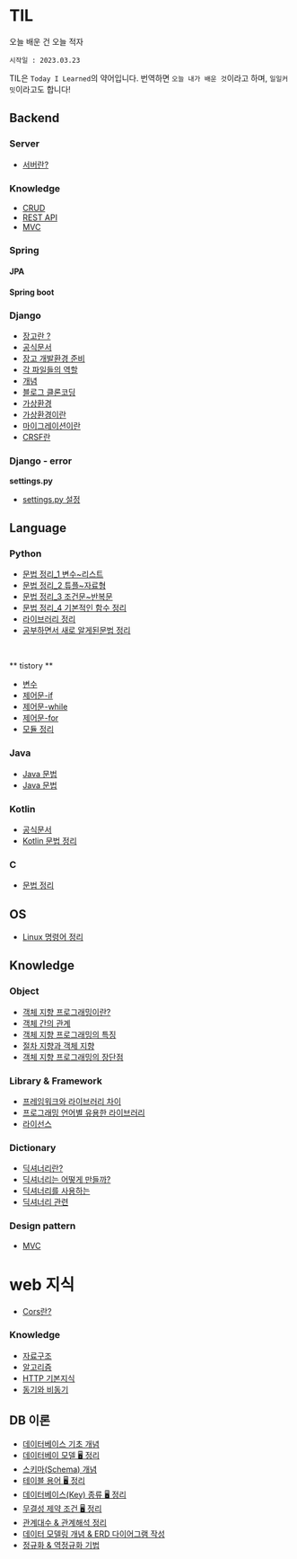 # TIL
 오늘 배운 건 오늘 적자


`시작일 : 2023.03.23`

TIL은 `Today I Learned`의 약어입니다. 번역하면 `오늘 내가 배운 것`이라고 하며, `일일커밋`이라고도 합니다!

## Backend
### Server
- <a href="https://github.com/ohyuchan123/TIL/blob/main/Knowledge/server/%EC%84%9C%EB%B2%84%EB%9E%80.md#1-%EC%84%9C%EB%B2%84server%EB%9E%80">서버란?</a>

### Knowledge
- <a href="https://github.com/ohyuchan123/TIL/blob/main/Knowledge/server/CRUD.md#crud">CRUD</a>
- <a href="#">REST API</a>
- <a href="https://github.com/ohyuchan123/TIL/blob/main/Knowledge/Design%20Patterns/MVC%20%ED%8C%A8%ED%84%B4.md#mvc-%ED%8C%A8%ED%84%B4%EC%9D%B4%EB%9E%80">MVC</a>

### Spring
#### JPA
#### Spring boot
### Django
- <a href="https://github.com/ohyuchan123/TIL/blob/main/Django/concept/%EC%9E%A5%EA%B3%A0%EB%9E%80.md#%EC%9E%A5%EA%B3%A0%EB%8A%94-%EC%9B%B9-%ED%94%84%EB%A1%9C%EA%B7%B8%EB%9E%A8%EC%9D%84-%EC%89%BD%EA%B3%A0-%EB%B9%A0%EB%A5%B4%EA%B2%8C-%EB%A7%8C%EB%93%A4%EC%96%B4-%EC%A3%BC%EB%8A%94-%EC%9B%B9-%ED%94%84%EB%A0%88%EC%9E%84%EC%9B%8C%ED%81%AC%EB%8B%A4">장고란 ?</a>
- <a href="https://www.djangoproject.com/">공식문서</a>
- <a href="https://github.com/ohyuchan123/TIL/blob/main/Django/Django%20Preparation/%EC%9E%A5%EA%B3%A0%20%EC%A4%80%EB%B9%84%EA%B3%BC%EC%A0%95.md#%ED%94%84%EB%A1%9C%EC%A0%9D%ED%8A%B8-%EC%83%9D%EC%84%B1%ED%95%98%EA%B8%B0">장고 개발환경 준비</a>
- <a href="https://github.com/ohyuchan123/TIL/blob/main/Django/%EA%B0%81%20%ED%8C%8C%EC%9D%BC%EB%93%A4%20%EC%97%AD%ED%95%A0.md#%EA%B0%81-%ED%8C%8C%EC%9D%BC%EB%93%A4%EC%9D%98-%EC%97%AD%ED%95%A0%EC%9D%84-%EC%A0%95%EB%A6%AC%ED%95%98%EC%98%80%EC%8A%B5%EB%8B%88%EB%8B%A4">각 파일들의 역할</a>
- <a href="https://github.com/ohyuchan123/TIL/tree/main/Django/concept">개념</a>
- <a href="https://github.com/ohyuchan123/Blog">블로그 클론코딩</a>
- <a href="">가상환경</a>
- <a href="https://github.com/ohyuchan123/TIL/blob/main/Django/concept/%EA%B0%80%EC%83%81%ED%99%98%EA%B2%BD.md#%EA%B0%80%EC%83%81%ED%99%98%EA%B2%BD%EC%9D%B4%EB%9E%80">가상환경이란</a>
- <a href="https://github.com/ohyuchan123/TIL/blob/main/Django/concept/%EB%A7%88%EC%9D%B4%EA%B7%B8%EB%A0%88%EC%9D%B4%EC%85%98%EC%9D%B4%EB%9E%80.md#%EB%A7%88%EC%9D%B4%EA%B7%B8%EB%A0%88%EC%9D%B4%EC%85%98migration%EC%9D%B4%EB%9E%80">마이그레이션이란</a>
- <a href="https://github.com/ohyuchan123/TIL/blob/main/Django/concept/CSRF%EB%9E%80.md#csrf%EB%9E%80">CRSF란<a>

### Django - error
**settings.py**
- <a href="https://github.com/ohyuchan123/TIL/blob/main/Django/error/settings.md#template%EB%A5%BC-%EC%97%B0%EA%B2%B0%ED%95%A0-%EB%95%8C-settingpy%EC%97%90%EC%84%9C-%EC%97%90%EB%9F%AC%EA%B0%80-%EB%B0%9C%EC%83%9D%ED%97%80%EB%8B%A4">settings.py 설정<a>

## Language
### Python
- <a href="https://github.com/ohyuchan123/TIL/blob/main/python/grammer/Python%20%EB%AC%B8%EB%B2%95%20%EC%A0%95%EB%A6%AC(%EC%9E%90%EB%A3%8C%ED%98%95_1).md#python-%EB%AC%B8%EB%B2%95-%EC%A0%95%EB%A6%AC">문법 정리_1 변수~리스트</a>
- <a href="https://github.com/ohyuchan123/TIL/blob/main/python/grammer/Python%20%EB%AC%B8%EB%B2%95%20%EC%A0%95%EB%A6%AC(%EC%9E%90%EB%A3%8C%ED%98%95_2).md#python-%EB%AC%B8%EB%B2%95-%EC%A0%95%EB%A6%AC">문법 정리_2 튜플~자료형</a>
- <a href="https://github.com/ohyuchan123/TIL/blob/main/python/grammer/Python%20%EB%AC%B8%EB%B2%95%20%EC%A0%95%EB%A6%AC(%EC%A0%9C%EC%96%B4%EB%AC%B8).md#python-%EB%AC%B8%EB%B2%95-%EC%A0%95%EB%A6%AC">문법 정리_3 조건문~반복문</a>
- <a href="https://github.com/ohyuchan123/TIL/blob/main/python/grammer/python%20%EB%AC%B8%EB%B2%95%20%EC%A0%95%EB%A6%AC(%ED%95%A8%EC%88%98).md#%EA%B8%B0%EB%B3%B8%EC%A0%81%EC%9C%BC%EB%A1%9C-%EC%9E%90%EC%A3%BC-%EC%82%AC%EC%9A%A9%ED%95%98%EB%8A%94-%EB%82%B4%EC%9E%A5-%ED%95%A8%EC%88%98%EB%93%A4%EC%9D%84-%EC%A0%95%EB%A6%AC%ED%95%98%EC%98%80%EC%8A%B5%EB%8B%88%EB%8B%A4">문법 정리_4 기본적인 함수 정리</a>
- <a href="https://github.com/ohyuchan123/python_grammer">라이브러리 정리</a>
- <a href="https://github.com/ohyuchan123/TIL/tree/main/python/grammer/%EC%83%88%EB%A1%9C%20%EC%95%8C%EA%B2%8C%20%EB%90%9C%20%EB%AC%B8%EB%B2%95">공부하면서 새로 알게된문법 정리</a>  
</br>

** tistory **  
- <a href="https://ace-yc.tistory.com/4">변수</a>
- <a href="https://ace-yc.tistory.com/5">제어문-if</a>
- <a href="https://ace-yc.tistory.com/6">제어문-while</a>
- <a href="https://ace-yc.tistory.com/7">제어문-for</a>
- <a href="https://github.com/ohyuchan123/python_grammer#python_grammer">모듈 정리</a>
### Java
- <a href="https://github.com/ohyuchan123/java-grammer">Java 문법</a>
- <a href="https://github.com/ohyuchan123/Java_Grammer">Java 문법</a>

### Kotlin
- <a href="https://developer.android.com/kotlin/learn?hl=ko">공식문서</a>
- <a href="https://github.com/ohyuchan123/TIL/blob/main/kotlin/Kotlin%20%ED%94%84%EB%A1%9C%EA%B7%B8%EB%9E%98%EB%B0%8D%20%EC%96%B8%EC%96%B4%20%EC%95%8C%EC%95%84%EB%B3%B4%EA%B8%B0.md#%EC%BD%94%ED%8B%80%EB%A6%B0-%ED%94%84%EB%A1%9C%EA%B7%B8%EB%9E%98%EB%B0%8D-%EC%96%B8%EC%96%B4-%EC%95%8C%EC%95%84%EB%B3%B4%EA%B8%B0">Kotlin 문법 정리</a>
### C
- <a href="https://github.com/ohyuchan123/TIL/blob/main/c/C%EC%96%B8%EC%96%B4%EC%9D%98%20%EA%B8%B0%EC%B4%88%20%EB%AC%B8%EB%B2%95.md#c%EC%96%B8%EC%96%B4%EC%9D%98-%EA%B8%B0%EC%B4%88-%EB%AC%B8%EB%B2%95">문법 정리</a>

## OS
- <a href="https://github.com/ohyuchan123/TIL/blob/main/linux/Novice/command.md#%EB%A6%AC%EB%88%85%EC%8A%A4-%EB%AA%85%EB%A0%B9%EC%96%B4-%EC%A0%95%EB%A6%AC">Linux 명령어 정리</a>

## Knowledge
### Object
- <a href="https://github.com/ohyuchan123/TIL/blob/main/Knowledge/Object/%EA%B0%9D%EC%B2%B4%20%EC%A7%80%ED%96%A5%20%ED%94%84%EB%A1%9C%EA%B7%B8%EB%9E%A8%EC%9D%B4%EB%9E%80.md#%EA%B0%B9%EC%B1%84-%EC%A7%80%ED%96%A5object-oriented-%ED%94%84%EB%A1%9C%EA%B7%B8%EB%9E%98%EB%B0%8D%EC%9D%B4%EB%9E%80">객체 지향 프로그래밍이란?</a>
- <a href="https://github.com/ohyuchan123/TIL/blob/main/Knowledge/Object/%EA%B0%9D%EC%B2%B4%EA%B4%80%EC%9D%98%20%EA%B4%80%EA%B3%84.md#%EA%B0%9D%EC%B2%B4-%EA%B0%84%EC%9D%98-%EA%B4%80%EA%B3%84">객체 간의 관계</a>
- <a href="https://github.com/ohyuchan123/TIL/blob/main/Knowledge/Object/%EA%B0%9D%EC%B2%B4%20%EC%A7%80%ED%96%A5%20%ED%94%84%EB%A1%9C%EA%B7%B8%EB%9E%98%EB%B0%8D%EC%9D%98%20%ED%8A%B9%EC%A7%95.md#%EA%B0%9D%EC%B2%B4-%EC%A7%80%ED%96%A5-%ED%94%84%EB%A1%9C%EA%B7%B8%EB%9E%98%EB%B0%8D%EC%9D%98-%ED%8A%B9%EC%A7%95">객체 지향 프로그래밍의 특징</a>
- <a href="https://github.com/ohyuchan123/TIL/blob/main/Knowledge/Object/%EC%A0%88%EC%B0%A8%EC%A7%80%ED%96%A5%EA%B3%BC%20%EA%B0%9D%EC%B2%B4%EC%A7%80%ED%96%A5.md#%EC%A0%88%EC%B0%A8-%EC%A7%80%ED%96%A5%EA%B3%BC-%EA%B0%9D%EC%B2%B4-%EC%A7%80%ED%96%A5">절차 지향과 객체 지향</a>
- <a href="https://github.com/ohyuchan123/TIL/blob/main/Knowledge/Object/%EA%B0%9D%EC%B2%B4%20%EC%A7%80%ED%96%A5%20%ED%94%84%EB%A1%9C%EA%B7%B8%EB%9E%98%EB%B0%8D%EC%9D%98%20%EC%9E%A5%EB%8B%A8%EC%A0%90.md#%EA%B0%9D%EC%B2%B4-%EC%A7%80%ED%96%A5-%ED%94%84%EB%A1%9C%EA%B7%B8%EB%9E%98%EB%B0%8D%EC%9D%98-%EC%9E%A5%EB%8B%A8%EC%A0%90">객체 지향 프로그래밍의 장단점</a>

### Library & Framework
- <a href="https://github.com/ohyuchan123/TIL/blob/main/Knowledge/Library%20%26%20Framework/%ED%94%84%EB%A0%88%EC%9E%84%EC%9B%8C%ED%81%AC%EC%99%80%20%EB%9D%BC%EC%9D%B4%EB%B8%8C%EB%9F%AC%EB%A6%AC%EC%9D%98%20%EC%B0%A8%EC%9D%B4.md#%ED%94%84%EB%A0%88%EC%9E%84%EC%9B%8C%ED%81%ACframework%EC%99%80-%EB%9D%BC%EC%9D%B4%EB%B8%8C%EB%9F%AC%EB%A6%AClibrary%EC%9D%98-%EC%B0%A8%EC%9D%B4">프레임워크와 라이브러리 차이</a>
- <a href="https://github.com/ohyuchan123/TIL/blob/main/Knowledge/Library%20%26%20Framework/%ED%94%84%EB%A1%9C%EA%B7%B8%EB%9E%98%EB%B0%8D%20%EC%96%B8%EC%96%B4%EB%B3%84%20%EC%9C%A0%EC%9A%A9%ED%95%9C%20%EB%9D%BC%EC%9D%B4%EB%B8%8C%EB%9F%AC%EB%A6%AC.md#%ED%94%84%EB%A1%9C%EA%B7%B8%EB%9E%98%EB%B0%8D-%EC%96%B8%EC%96%B4%EB%B3%84-%EC%9C%A0%EC%9A%A9%ED%95%9C-%EB%9D%BC%EC%9D%B4%EB%B8%8C%EB%9F%AC%EB%A6%AC">프로그래밍 언어별 유용한 라이브러리</a>
- <a href="https://github.com/ohyuchan123/TIL/blob/main/Knowledge/Library%20%26%20Framework/%EB%9D%BC%EC%9D%B4%EC%84%A0%EC%8A%A4.md#%EB%9D%BC%EC%9D%B4%EC%84%A0%EC%8A%A4%EB%9E%80">라이선스</a>

### Dictionary
- <a href="https://github.com/ohyuchan123/TIL/blob/main/Knowledge/Dictionary/%EB%94%95%EC%85%94%EB%84%88%EB%A6%AC%20%EC%9E%90%EB%A3%8C%ED%98%95.md#%EB%94%95%EC%85%94%EB%84%88%EB%A6%AC%EB%9E%80">딕셔너리란?</a>
- <a href="https://github.com/ohyuchan123/TIL/blob/main/Knowledge/Dictionary/%EB%94%95%EC%85%94%EB%84%88%EB%A6%AC%EB%8A%94%20%EC%96%B4%EB%96%BB%EA%B2%8C%20%EB%A7%8C%EB%93%A4%EA%B9%8C.md#%EB%94%95%EC%85%94%EB%84%88%EB%A6%AC%EB%8A%94-%EC%96%B4%EB%96%BB%EA%B2%8C-%EB%A7%8C%EB%93%A4%EA%B9%8C">딕셔너리는 어떻게 만들까?</a>
- <a href="https://github.com/ohyuchan123/TIL/blob/main/Knowledge/Dictionary/%EB%94%95%EC%85%94%EB%84%88%EB%A6%AC%EB%A5%BC%20%EC%82%AC%EC%9A%A9%ED%95%98%EB%8A%94%20%EB%B0%A9%EB%B2%95.md#%EB%94%95%EC%85%94%EB%84%88%EB%A6%AC%EB%A5%BC-%EC%82%AC%EC%9A%A9%ED%95%98%EB%8A%94-%EB%B0%A9%EB%B2%95">딕셔너리를 사용하는 </a>
- <a href="https://github.com/ohyuchan123/TIL/blob/main/Knowledge/Dictionary/%EB%94%95%EC%85%94%EB%84%88%EB%A6%AC%20%EA%B4%80%EB%A0%A8%20%ED%95%A8%EC%88%98%EB%93%A4.md#%EB%94%95%EC%85%94%EB%84%88%EB%A6%AC-%EA%B4%80%EB%A0%A8-%ED%95%A8%EC%88%98%EB%93%A4">딕셔너리 관련 </a>

### Design pattern
- <a href="https://github.com/ohyuchan123/TIL/blob/main/Knowledge/Design%20Patterns/MVC%20%ED%8C%A8%ED%84%B4.md#mvc-%ED%8C%A8%ED%84%B4%EC%9D%B4%EB%9E%80">MVC</a>

# web 지식
- <a href="https://github.com/ohyuchan123/TIL/blob/main/Knowledge/web%20%EC%A7%80%EC%8B%9D/cors%EB%9E%80.md#cors%EB%9E%80-%EB%AC%B4%EC%97%87%EC%9D%B8%EA%B0%80">Cors란?</a>


### Knowledge
- <a href="#">자료구조</a>
- <a href="#">알고리즘</a>
- <a href="#">HTTP 기본지식</a>
- <a href="#">동기와 비동기</a>

## DB 이론
- <a href="https://github.com/ohyuchan123/TIL/blob/main/DBMS/%F0%9F%93%9A%20%EB%8D%B0%EC%9D%B4%ED%84%B0%EB%B2%A0%EC%9D%B4%EC%8A%A4%20%EA%B8%B0%EC%B4%88%20%EA%B0%9C%EB%85%90.md#%EB%8D%B0%EC%9D%B4%ED%84%B0%EB%B2%A0%EC%9D%B4%EC%8A%A4-%EA%B8%B0%EC%B4%88-%EA%B0%9C%EB%85%90">데이터베이스 기초 개념</a>
- <a href="#">데이터베이 모델 🖥 정리</a>
- <a href="#">스키마(Schema) 개념</a>
- <a href="#">테이블 용어 🖥 정리</a>
- <a href="#">데이터베이스(Key) 종류 🖥 정리</a>
- <a href="#">무결성 제약 조건 🖥 정리</a>
- <a href="#">관계대수 & 관계해석 정리
- <a href="#">데이터 모델링 개념 & ERD 다이어그램 작성</a>
- <a href="#">정규화 & 역정규화 기법</a>
